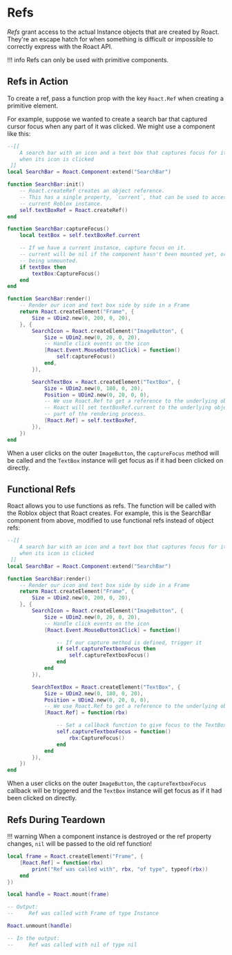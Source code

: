 # Refs
*Refs* grant access to the actual Instance objects that are created by Roact. They're an escape hatch for when something is difficult or impossible to correctly express with the Roact API.

!!! info
	Refs can only be used with primitive components.

## Refs in Action
To create a ref, pass a function prop with the key `Roact.Ref` when creating a primitive element.

For example, suppose we wanted to create a search bar that captured cursor focus when any part of it was clicked. We might use a component like this:
```lua
--[[
	A search bar with an icon and a text box that captures focus for its TextBox
	when its icon is clicked
 ]]
local SearchBar = Roact.Component:extend("SearchBar")

function SearchBar:init()
	-- Roact.createRef creates an object reference.
	-- This has a single property, `current`, that can be used to access the
	-- current Roblox instance.
	self.textBoxRef = Roact.createRef()
end

function SearchBar:captureFocus()
	local textBox = self.textBoxRef.current

	-- If we have a current instance, capture focus on it.
	-- current will be nil if the component hasn't been mounted yet, or it's
	-- being unmounted.
	if textBox then
		textBox:CaptureFocus()
	end
end

function SearchBar:render()
	-- Render our icon and text box side by side in a Frame
	return Roact.createElement("Frame", {
		Size = UDim2.new(0, 200, 0, 20),
	}, {
		SearchIcon = Roact.createElement("ImageButton", {
			Size = UDim2.new(0, 20, 0, 20),
			-- Handle click events on the icon
			[Roact.Event.MouseButton1Click] = function()
				self:captureFocus()
			end,
		}),

		SearchTextBox = Roact.createElement("TextBox", {
			Size = UDim2.new(0, 180, 0, 20),
			Position = UDim2.new(0, 20, 0, 0),
			-- We use Roact.Ref to get a reference to the underlying object
			-- Roact will set textBoxRef.current to the underlying object as
			-- part of the rendering process.
			[Roact.Ref] = self.textBoxRef,
		}),
	})
end
```
When a user clicks on the outer `ImageButton`, the `captureFocus` method will be called and the `TextBox` instance will get focus as if it had been clicked on directly.

## Functional Refs
Roact allows you to use functions as refs. The function will be called with the Roblox object that Roact creates. For example, this is the SearchBar component from above, modified to use functional refs instead of object refs:
```lua
--[[
	A search bar with an icon and a text box that captures focus for its TextBox
	when its icon is clicked
 ]]
local SearchBar = Roact.Component:extend("SearchBar")

function SearchBar:render()
	-- Render our icon and text box side by side in a Frame
	return Roact.createElement("Frame", {
		Size = UDim2.new(0, 200, 0, 20),
	}, {
		SearchIcon = Roact.createElement("ImageButton", {
			Size = UDim2.new(0, 20, 0, 20),
			-- Handle click events on the icon
			[Roact.Event.MouseButton1Click] = function()

				-- If our capture method is defined, trigger it
				if self.captureTextboxFocus then
					self.captureTextboxFocus()
				end
			end
		}),

		SearchTextBox = Roact.createElement("TextBox", {
			Size = UDim2.new(0, 180, 0, 20),
			Position = UDim2.new(0, 20, 0, 0),
			-- We use Roact.Ref to get a reference to the underlying object
			[Roact.Ref] = function(rbx)

				-- Set a callback function to give focus to the TextBox
				self.captureTextboxFocus = function()
					rbx:CaptureFocus()
				end
			end
		}),
	})
end
```
When a user clicks on the outer `ImageButton`, the `captureTextboxFocus` callback will be triggered and the `TextBox` instance will get focus as if it had been clicked on directly.

## Refs During Teardown

!!! warning
	When a component instance is destroyed or the ref property changes, `nil` will be passed to the old ref function!

```lua
local frame = Roact.createElement("Frame", {
	[Roact.Ref] = function(rbx)
		print("Ref was called with", rbx, "of type", typeof(rbx))
	end
})

local handle = Roact.mount(frame)

-- Output:
--     Ref was called with Frame of type Instance

Roact.unmount(handle)

-- In the output:
--     Ref was called with nil of type nil
```

